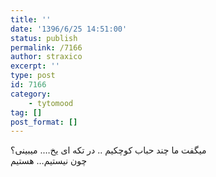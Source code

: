 ```yaml
---
title: ''
date: '1396/6/25 14:51:00'
status: publish
permalink: /7166
author: straxico
excerpt: ''
type: post
id: 7166
category:
    - tytomood
tag: []
post_format: []
---
```

میگفت ما چند حباب کوچکیم .. در تکه ای یخ…. میبینی؟  
چون نیستیم… هستیم